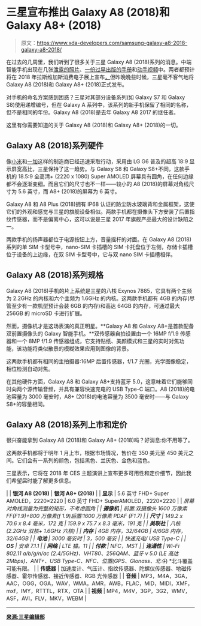 # 三星宣布推出 Galaxy A8 (2018)和 Galaxy A8+ (2018)

> 原文：<https://www.xda-developers.com/samsung-galaxy-a8-2018-galaxy-a8-2018/>

在过去的几周里，我们听到了很多关于三星 Galaxy A8 (2018)系列的消息。中端智能手机出现在几张[泄露的照片](https://www.xda-developers.com/samsung-galaxy-a8-plus-2018-leak/)、[一份过早出版的手册](https://www.xda-developers.com/samsung-galaxy-a8-2018s-manual/)和[动手视频](https://www.xda-developers.com/samsung-galaxy-a8-2018-hands-on-video/)中。两者都预计将在 2018 年拉斯维加斯消费电子展上宣布[，](https://www.xda-developers.com/samsung-galaxy-a8-galaxy-a8-lg-k10-ces-2018/)但昨晚晚些时候，三星毫不客气地将 Galaxy A8 (2018)和 Galaxy A8+ (2018)正式发布。

对手机的命名方案感到困惑？三星对其部分设备系列(如 Galaxy S7 和 Galaxy S8)使用递增编号，但在 Galaxy A 系列中，该系列的新手机保留了相同的名称，但不是相同的年份。Galaxy A8 (2018)是去年 Galaxy A8 2017 的继任者。

这里有你需要知道的关于 Galaxy A8 (2018)和 Galaxy A8+ (2018)的一切。

## Galaxy A8 (2018)系列硬件

像[小米](http://xda-developers.com/tag/xiaomi)和[一加](http://xda-developers.com/tag/oneplus)这样的制造商已经迅速采取行动，采用由 LG G6 普及的超高 18:9 显示屏宽高比，三星保持了这一趋势。与 Galaxy S8 和 Galaxy S8+不同，这款手机的 18.5:9 全高清+ (2220 x 1080) Super AMOLED 屏幕具有圆角，在任何边缘都不会逐渐变细。而且它们的尺寸也不一样——较小的 A8 (2018)的屏幕对角线尺寸为 5.6 英寸，而 A8+ (2018)的屏幕为 6 英寸。

Galaxy A8 和 A8 Plus (2018)拥有 IP68 认证的防尘防水玻璃背和金属框架，这使它们的外观和感觉与三星的旗舰设备相似。两款手机都在摄像头下方安装了后置指纹传感器，而不是偏离中心，这可以说是三星 2017 年旗舰产品最大的设计缺陷之一。

两款手机的扬声器都位于电源按钮上方，音量摇杆的对面。在 Galaxy A8 (2018)系列的单 SIM 卡型号中，nano-SIM 卡插槽的 SIM 卡托盘位于左侧，存储卡插槽位于设备的上边缘，在双 SIM 卡型号中，它与双 nano SIM 卡插槽相伴。

## Galaxy A8 (2018)系列规格

Galaxy A8 (2018)手机的片上系统是三星的八核 Exynos 7885，它具有两个主频为 2.2GHz 的内核和六个主频为 1.6GHz 的内核。这两款手机都有 4GB 的内存(尽管至少有一款机型预计会装 6GB 的内存)和高达 64GB 的内存，可通过最大 256GB 的 microSD 卡进行扩展。

然而，摄像机才是这场表演的真正明星。**Galaxy A8 和 Galaxy A8+是首款配备双前置摄像头的 Galaxy 智能手机。**双传感器自拍设置由一个 16MP f/1.9 传感器和一个 8MP f/1.9 传感器组成，它支持贴纸、美颜模式和三星的实时对焦功能，该功能将类似散景的模糊效果应用到图像的背景。

这两款手机都有相同的主拍摄器:16MP 后置传感器，f/1.7 光圈，光学图像稳定，相位检测自动对焦。

在其他硬件方面，Galaxy A8 和 Galaxy A8+支持蓝牙 5.0，这意味着它们能够同时向两个源传输音频，并具有兼容快速充电的 USB Type-C 端口。A8 (2018)的电池容量为 3000 毫安时，A8+ (2018)的电池容量为 3500 毫安时——与 Galaxy S8+的容量相同。

## Galaxy A8 (2018)系列上市和定价

很兴奋能拿到 Galaxy A8 (2018)和 Galaxy A8+ (2018)吗？好消息:你不用等了。

这两款手机都将于明年 1 月上市，根据市场情况，售价在 350 美元至 450 美元之间。它们会有一系列的颜色，包括黑色、兰灰色、金色和蓝色。

三星表示，它将在 2018 年 CES 主题演讲上宣布更多可用性和定价细节，因此我们希望届时能了解更多信息。

|  | **银河 A8 (2018)** | **银河 A8+ (2018)** |
| **显示** | 5.6 英寸 FHD+ Super AMOLED，2220×2220 | 6.0 英寸 FHD+ SuperAMOLED，2220×2220 |
| *屏幕对角线测量为完整的矩形，不考虑圆角 |
| **摄像机** | 前置:双摄像头 1600 万像素 FF(F1.9)+800 万像素(f 1.9)后置:1600 万像素 PDAF (F1.7) |
| **尺寸** | 149.2 x 70.6 x 8.4 毫米，172 克 | 159.9 x 75.7 x 8.3 毫米，191 克 |
| **美联社** | 八核(2.2GHz 双核+ 1.6GHz 六核) |
| **内存** | 4GB 内存，32/64GB | 4/6GB 内存，32/64GB |
| **电池** | 3000 毫安时 | 3，500 毫安 |
| 快速充电/ USB Type-C |
| **OS** | 安卓 7.1.1 |
| **网络** | LTE 猫。11 |
| **付款** | NFC，MST |
| **连通性** | Wi-Fi 802.11 a/b/g/n/ac (2.4/5GHz)、VHT80、256QAM、蓝牙 v 5.0 (LE 高达 2Mbps)、ANT+、USB Type-C、NFC、位置(GPS、Glonass、北斗*) *北斗覆盖可能有限。 |
| **传感器** | 加速度计、气压计、指纹传感器、陀螺仪传感器、地磁传感器、霍尔传感器、接近传感器、RGB 光传感器 |
| **音频** | MP3，M4A，3GA，AAC，OGG，OGA，WAV，WMA，AMR，AWB，FLAC，MID，MIDI，XMF，mxf，IMY，RTTTL，RTX，OTA |
| **视频** | MP4，M4V，3GP，3G2，WMV，ASF，AVI，FLV，MKV，WEBM |

* * *

[**来源:三星编辑部**](https://news.samsung.com/global/samsung-introduces-the-galaxy-a8-and-a8-with-dual-front-camera-large-infinity-display-and-added-everyday-features)